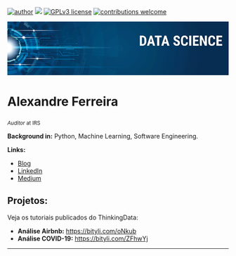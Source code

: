 [![author](https://img.shields.io/badge/author-AlexandreFerreira-red.svg)](https://www.linkedin.com/in/alexandre-dos-santos-ferreira-2884651a4/) [![](https://img.shields.io/badge/python-3.7+-blue.svg)](https://www.python.org/downloads/release/python-365/) [![GPLv3 license](https://img.shields.io/badge/License-GPLv3-blue.svg)](http://perso.crans.org/besson/LICENSE.html) [![contributions welcome](https://img.shields.io/badge/contributions-welcome-brightgreen.svg?style=flat)](https://github.com/alexandre-ferreira-1986)

<p align="center">
  <img src="banner.png" >
</p>

# Alexandre Ferreira
<sub>*Auditor* at IRS</sub>


**Background in:** Python, Machine Learning, Software Engineering.

**Links:**
* [Blog](http://www.thinkingdata.com.br)
* [LinkedIn](https://www.linkedin.com/in/alexandre-dos-santos-ferreira-2884651a4/)
* [Medium](https://www.medium.com)


## Projetos:
Veja os tutoriais publicados do ThinkingData:

* **Análise Airbnb:** https://bityli.com/oNkub
* **Análise COVID-19:** https://bityli.com/ZFhwYj

---




